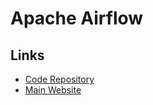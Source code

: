 # Apache Airflow

## Links

- [Code Repository](https://github.com/apache/airflow)
- [Main Website](https://airflow.apache.org/)
